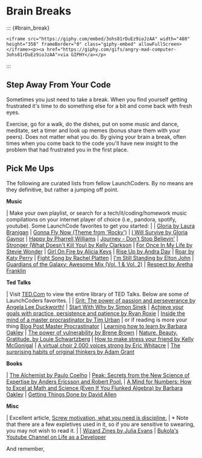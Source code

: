 # Brain Breaks

::: {#brain_break}
```{=html}
<iframe src="https://giphy.com/embed/3ohs81rDuEz9ioJzAA" width="480" height="358" frameBorder="0" class="giphy-embed" allowFullScreen></iframe><p><a href="https://giphy.com/gifs/angry-mad-computer-3ohs81rDuEz9ioJzAA">via GIPHY</a></p>
```
:::

## Step Away From Your Code

Sometimes you just need to take a break. When you find yourself getting
frustrated it\'s time to do something else for a bit and come back with
fresh eyes.

Exercise, go for a walk, do the dishes, put on some music and dance,
meditate, set a timer and look up memes (bonus share them with your
peers). Does not matter what you do. By giving your brain a break, often
times when you come back to the code you\'ll have new insight to the
problem that had frustrated you in the first place.

## Pick Me Ups

The following are curated lists from fellow LaunchCoders. By no means
are they definitive, but rather a jumping off point.

**Music**

| Make your own playlist, or search for a tech/it/coding/homework music
  compilations on your internet player of choice (i.e., pandora,
  spotify, youtube). Some LaunchCode favorites to get you started:
| 
| [Gloria by Laura
  Branigan](https://www.youtube.com/watch?v=nNEb2k_EmMg)
| [Gonna Fly Now (Theme from
  \'Rocky\')](https://www.youtube.com/watch?v=Qwu5zWTEYVs)
| [I Will Survive by Gloria
  Gaynor](https://www.youtube.com/watch?v=FHhZPp08s74)
| [Happy by Pharrell
  Williams](https://www.youtube.com/watch?v=ZbZSe6N_BXs)
| [Journey - Don\'t Stop
  Believin\'](https://www.youtube.com/watch?v=1k8craCGpgs)
| [Stronger (What Doesn\'t Kill You) by Kelly
  Clarkson](https://www.youtube.com/watch?v=Xn676-fLq7I)
| [For Once In My Life by Stevie
  Wonder](https://www.youtube.com/watch?v=imsB543zqSM)
| [Girl On Fire by Alicia
  Keys](https://www.youtube.com/watch?v=J91ti_MpdHA)
| [Rise Up by Andra Day](https://www.youtube.com/watch?v=FBuIBaDSOa4)
| [Roar by Katy Perry](https://www.youtube.com/watch?v=CevxZvSJLk8)
| [Fight Song by Rachel
  Platten](https://www.youtube.com/watch?v=XbxNtPiCBK8)
| [I\'m Still Standing by Elton
  John](https://www.youtube.com/watch?v=ZHwVBirqD2s)
| [Guardians of the Galaxy: Awesome Mix (Vol. 1 & Vol.
  2)](https://www.youtube.com/watch?v=Kt-tLuszKBA)
| [Respect by Aretha
  Franklin](https://www.youtube.com/watch?v=6FOUqQt3Kg0)

**Ted Talks**

| Visit [TED.Com](http://TED.com) to view the entire library of TED
  Talks. Below are some of LaunchCoders favorites.
| 
| [Grit: The power of passion and perseverance by Angela Lee
  Duckworth!](https://www.ted.com/talks/angela_lee_duckworth_grit_the_power_of_passion_and_perseverance?language=en)
| [Start With Why by Simon
  Sinek](https://www.ted.com/talks/simon_sinek_how_great_leaders_inspire_action)
| [Achieve your goals with practice, persistence and patience by Ryan
  Roxie](https://www.ted.com/talks/ryan_roxie_achieve_your_goals_with_practice_persistence_and_patience)
| [Inside the mind of a master procrastinator by Tim
  Urban](https://www.ted.com/talks/tim_urban_inside_the_mind_of_a_master_procrastinator?referrer=playlist-the_most_popular_talks_of_all&autoplay=true)
| or if reading is more your thing [Blog Post Master
  Procrastinator](https://waitbutwhy.com/2013/10/why-procrastinators-procrastinate.html)
| [Learning how to learn by Barbara
  Oakley](https://www.youtube.com/watch?v=O96fE1E-rf8)
| [The power of vulnerability by Brene
  Brown](https://www.ted.com/talks/brene_brown_the_power_of_vulnerability?language=en)
| [Nature. Beauty. Gratitude. by Louie
  Schwartzberg](https://www.youtube.com/watch?v=8lXYZ6s3Dfk&t=34s)
| [How to make stress your friend by Kelly
  McGonigal](https://www.youtube.com/watch?v=RcGyVTAoXEU)
| [A virtual choir 2,000 voices strong by Eric
  Whitacre](https://www.youtube.com/watch?v=2NENlXsW4pM)
| [The surprising habits of original thinkers by Adam
  Grant](https://www.youtube.com/watch?v=fxbCHn6gE3U)

**Books**

| [The Alchemist by Paulo
  Coelho](https://www.amazon.com/Alchemist-Paulo-Coelho/dp/0062315005/ref=sr_1_1?crid=1SYPURRFX3STN&keywords=the+alchemist&qid=1646251648&s=books&sprefix=the+alch%2Cstripbooks%2C99&sr=1-1)
| [Peak: Secrets from the New Science of Expertise by Anders Ericsson
  and Robert
  Pool.](https://www.amazon.com/Peak-Secrets-New-Science-Expertise/dp/0544947223)
| [A Mind for Numbers: How to Excel at Math and Science (Even If You
  Flunked Algebra) by Barbara
  Oakley](https://www.amazon.com/Mind-Numbers-Science-Flunked-Algebra/dp/039916524X/ref=tmm_pap_swatch_0?_encoding=UTF8&qid=1646250625&sr=8-2)
| [Getting Things Done by David
  Allen](https://www.amazon.com/Getting-Things-Done-Stress-Free-Productivity/dp/0143126563/)

**Misc**

| Excellent article, [Screw motivation, what you need is
  discipline.](http://www.wisdomination.com/screw-motivation-what-you-need-is-discipline/)
| \* Note that there are a few expletives used in it, so if you are
  sensitive to swearing, you may not wish to read it.
| 
| [Wizard Zines by Julia Evans](https://wizardzines.com)
| [Bukola\'s Youtube Channel on Life as a
  Developer](https://www.youtube.com/channel/UC-bFgwL_kFKLZA60AiB-CCQ)

And remember,
